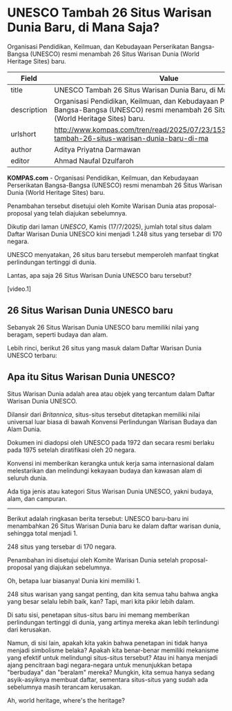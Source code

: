# UNESCO Tambah 26 Situs Warisan Dunia Baru, di Mana Saja?

Organisasi Pendidikan, Keilmuan, dan Kebudayaan Perserikatan Bangsa-Bangsa (UNESCO) resmi menambah 26 Situs Warisan Dunia (World Heritage Sites) baru.

| Field       | Value                                                       |
|-------------|-------------------------------------------------------------|
| title       | UNESCO Tambah 26 Situs Warisan Dunia Baru, di Mana Saja? |
| description | Organisasi Pendidikan, Keilmuan, dan Kebudayaan Perserikatan Bangsa-Bangsa (UNESCO) resmi menambah 26 Situs Warisan Dunia (World Heritage Sites) baru. |
| urlshort    | http://www.kompas.com/tren/read/2025/07/23/153000065/unesco-tambah-26-situs-warisan-dunia-baru-di-ma |
| author      | Aditya Priyatna Darmawan |
| editor      | Ahmad Naufal Dzulfaroh |

**KOMPAS.com** - Organisasi Pendidikan, Keilmuan, dan Kebudayaan Perserikatan Bangsa-Bangsa (UNESCO) resmi menambah 26 Situs Warisan Dunia (World Heritage Sites) baru.

Penambahan tersebut disetujui oleh Komite Warisan Dunia atas proposal-proposal yang telah diajukan sebelumnya.

Dikutip dari laman *UNESCO*, Kamis (17/7/2025), jumlah total situs dalam Daftar Warisan Dunia UNESCO kini menjadi 1.248 situs yang tersebar di 170 negara.

UNESCO menyatakan, 26 situs baru tersebut memperoleh manfaat tingkat perlindungan tertinggi di dunia.

Lantas, apa saja 26 Situs Warisan Dunia UNESCO baru tersebut?

\[video.1\]

## 26 Situs Warisan Dunia UNESCO baru

Sebanyak 26 Situs Warisan Dunia UNESCO baru memiliki nilai yang beragam, seperti budaya dan alam.

Lebih rinci, berikut 26 situs yang masuk dalam Daftar Warisan Dunia UNESCO terbaru:

## Apa itu Situs Warisan Dunia UNESCO?

Situs Warisan Dunia adalah area atau objek yang tercantum dalam Daftar Warisan Dunia UNESCO.

Dilansir dari *Britannica*, situs-situs tersebut ditetapkan memiliki nilai universal luar biasa di bawah Konvensi Perlindungan Warisan Budaya dan Alam Dunia.

Dokumen ini diadopsi oleh UNESCO pada 1972 dan secara resmi berlaku pada 1975 setelah diratifikasi oleh 20 negara.

Konvensi ini memberikan kerangka untuk kerja sama internasional dalam melestarikan dan melindungi kekayaan budaya dan kawasan alam di seluruh dunia.

Ada tiga jenis atau kategori Situs Warisan Dunia UNESCO, yakni budaya, alam, dan campuran.

---
Berikut adalah ringkasan berita tersebut: UNESCO baru-baru ini menambahkan 26 Situs Warisan Dunia baru ke dalam daftar warisan dunia, sehingga total menjadi 1.

248 situs yang tersebar di 170 negara.

 Penambahan ini disetujui oleh Komite Warisan Dunia setelah proposal-proposal yang diajukan sebelumnya.



Oh, betapa luar biasanya! Dunia kini memiliki 1.

248 situs warisan yang sangat penting, dan kita semua tahu bahwa angka yang besar selalu lebih baik, kan? Tapi, mari kita pikir lebih dalam.

 Di satu sisi, penetapan situs-situs baru ini memang memberikan perlindungan tertinggi di dunia, yang artinya mereka akan lebih terlindungi dari kerusakan.

 Namun, di sisi lain, apakah kita yakin bahwa penetapan ini tidak hanya menjadi simbolisme belaka? Apakah kita benar-benar memiliki mekanisme yang efektif untuk melindungi situs-situs tersebut? Atau ini hanya menjadi ajang pencitraan bagi negara-negara untuk menunjukkan betapa "berbudaya" dan "beralam" mereka? Mungkin, kita semua hanya sedang asyik-asyiknya membuat daftar, sementara situs-situs yang sudah ada sebelumnya masih terancam kerusakan.

 Ah, world heritage, where's the heritage?
